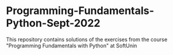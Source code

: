 # Programming-Fundamentals-Python-Sept-2022
This repository contains solutions of the exercises from the course "Programming Fundamentals with Python" at SoftUnin 
